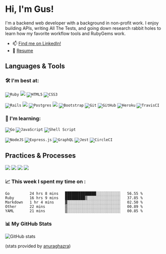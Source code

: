 # Hi, I'm Gus!

I'm a backend web developer with a background in non-profit work. I enjoy building APIs, writing All The Tests, and going down research rabbit holes to learn how my favorite workflow tools and RubyGems work.

- 📫 [Find me on LinkedIn!](https://www.linkedin.com/in/grayson-cunningham)
- 📝 [Resume](https://resume.creddle.io/resume/czokbysnwon)

## Languages & Tools
### 🛠️ I'm best at:
<code><img alt="Ruby" src="https://img.shields.io/badge/ruby-%23CC342D.svg?&style=for-the-badge&logo=ruby&logoColor=white"/></code>
<code><img src="https://img.shields.io/badge/SQL%20-201E84.svg?style=for-the-badge&logo=SQL&logoColor=white" /></code>
<code><img alt="HTML5" src="https://img.shields.io/badge/html5%20-%23E34F26.svg?&style=for-the-badge&logo=html5&logoColor=white"/></code>
<code><img alt="CSS3" src="https://img.shields.io/badge/css3%20-%231572B6.svg?&style=for-the-badge&logo=css3&logoColor=white"/></code>

<code><img alt="Rails" src="https://img.shields.io/badge/rails%20-%23CC0000.svg?&style=for-the-badge&logo=ruby-on-rails&logoColor=white"/></code>
<code><img src="https://img.shields.io/badge/sinatra%20-201E84.svg?&style=for-the-badge" /></code>
<code><img alt="Postgres" src ="https://img.shields.io/badge/postgres-%23316192.svg?&style=for-the-badge&logo=postgresql&logoColor=white"/></code>
<code><img src="https://img.shields.io/badge/rspec%20-7119C2.svg?&style=for-the-badge&logo=rspec&logoColor=white" /></code>
<code><img alt="Bootstrap" src="https://img.shields.io/badge/bootstrap%20-%23563D7C.svg?&style=for-the-badge&logo=bootstrap&logoColor=white"/></code>
<code><img alt="Git" src="https://img.shields.io/badge/git%20-%23F05033.svg?&style=for-the-badge&logo=git&logoColor=white"/></code>
<code><img alt="GitHub" src="https://img.shields.io/badge/github%20-%23121011.svg?&style=for-the-badge&logo=github&logoColor=white"/></code>
<code><img alt="Heroku" src="https://img.shields.io/badge/heroku%20-%23430098.svg?&style=for-the-badge&logo=heroku&logoColor=white"/></code>
<code><img alt="TravisCI" src="https://img.shields.io/badge/travisci%20-%232B2F33.svg?&style=for-the-badge&logo=travis&logoColor=white"/></code>

### 🌱 I'm learning:
<code><img alt="Go" src="https://img.shields.io/badge/go-%2300ADD8.svg?&style=for-the-badge&logo=go&logoColor=white"/></code>
<code><img alt="JavaScript" src="https://img.shields.io/badge/javascript%20-%23323330.svg?&style=for-the-badge&logo=javascript&logoColor=%23F7DF1E"/></code>
<code><img alt="Shell Script" src="https://img.shields.io/badge/shell_script%20-%23121011.svg?&style=for-the-badge&logo=gnu-bash&logoColor=white"/></code>

<code><img alt="NodeJS" src="https://img.shields.io/badge/node.js%20-%2343853D.svg?&style=for-the-badge&logo=node.js&logoColor=white"/></code>
<code><img alt="Express.js" src="https://img.shields.io/badge/express.js%20-%23404d59.svg?&style=for-the-badge"/></code>
<code><img alt="GraphQL" src="https://img.shields.io/badge/-GraphQL-E10098?style=for-the-badge&logo=graphql"/></code>
<code><img alt="Jest" src="https://img.shields.io/badge/-jest-%23C21325?&style=for-the-badge&logo=jest&logoColor=white"/></code>
<code><img alt="CircleCI" src="https://img.shields.io/badge/CIRCLECI%20-%23161616.svg?&style=for-the-badge&logo=circleci&logoColor=white"/></code>

## Practices & Processes
<code><img src="https://img.shields.io/badge/OOP%20-2A42D0.svg?&style=for-the-badge&logo=OOP&logoColor=white" /></code>
<code><img src="https://img.shields.io/badge/TDD%20-B8189A.svg?&style=for-the-badge&logo=TDD&logoColor=white" /></code>
<code><img src="https://img.shields.io/badge/MVC%20-7119C2.svg?&style=for-the-badge&logo=MVC&logoColor=white" /></code>
<code><img src="https://img.shields.io/badge/REST%20-201E84.svg?&style=for-the-badge&logo=REST&logoColor=white" /></code>

### 📈 This week I spent my time on :
<!--START_SECTION:waka-->
```text
Go         24 hrs 8 mins   ██████████████░░░░░░░░░░░   56.55 % 
Ruby       16 hrs 9 mins   █████████▒░░░░░░░░░░░░░░░   37.85 % 
Markdown   1 hr 4 mins     ▓░░░░░░░░░░░░░░░░░░░░░░░░   02.50 % 
Other      22 mins         ▒░░░░░░░░░░░░░░░░░░░░░░░░   00.89 % 
YAML       21 mins         ▒░░░░░░░░░░░░░░░░░░░░░░░░   00.85 % 
```
<!--END_SECTION:waka-->

 ### 📊 My GitHub Stats
![GitHub stats](https://github-readme-stats.vercel.app/api?username=cunninghamge)

(stats provided by [anuraghazra](https://github.com/anuraghazra/github-readme-stats))

